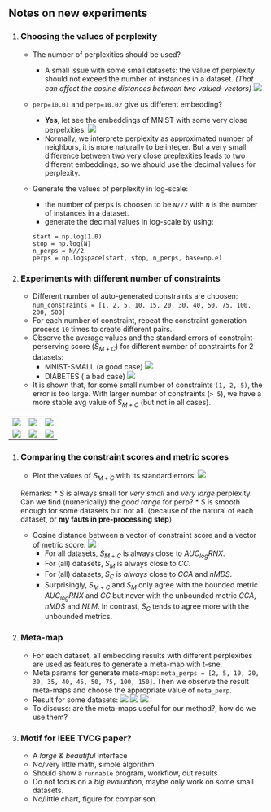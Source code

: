 ## Notes on new experiments

1. ### Choosing the values of perplexity

    + The number of perplexities should be used?        
        * A small issue with some small datasets: the value of perplexity should not exceed the number of instances in a dataset. _(That can affect the cosine distances between two valued-vectors)_
        ![](../plots/problem_perp_with_small_dataset.png)
    
    + `perp=10.01` and `perp=10.02` give us different embedding?
        * **Yes**, let see the embeddings of MNIST with some very close perpelxities.
        ![](../plots/[MNIST-SMALL]different_perp.png)
        * Normally, we interprete perplexity as approximated number of neighbors, it is more naturally to be integer. But a very small difference between two very close preplexities leads to two different embeddings, so we should use the decimal values for perplexity.
    
    + Generate the values of perplexity in log-scale:
        * the number of perps is choosen to be `N//2` with `N` is the number of instances in a dataset.
        * generate the decimal values in log-scale by using:
        ```
        start = np.log(1.0)
        stop = np.log(N)
        n_perps = N//2
        perps = np.logspace(start, stop, n_perps, base=np.e)
        ```

1. ### Experiments with different number of constraints
    + Different number of auto-generated constraints are choosen:
    `num_constraints = [1, 2, 5, 10, 15, 20, 30, 40, 50, 75, 100, 200, 500]`
    + For each number of constraint, repeat the constraint generation process `10` times to create different pairs.
    + Observe the average values and the standard errors of constraint-perserving score ($S_{M+C}$) for different number of constraints for 2 datasets:
        * MNIST-SMALL (a good case)
        ![](../plots/[MNIST-SMALL]S_all_nconstraints_more.png)
        * DIABETES ( a bad case)
        ![](../plots/[DIABETES]S_all_nconstraints_more.png)
    + It is shown that, for some small number of constraints `(1, 2, 5)`, the error is too large. With larger number of constraints (`> 5`), we have a more stable avg value of $S_{M+C}$ (but not in all cases).


||||
| :- |:--:| -:|
| ![](../plots/[DIABETES]S_all_nconst_gt5.png)| ![](../plots/[COUNTRY-2014]S_all_nconst_gt5.png) | ![](../plots/[MPI]S_all_nconst_gt5.png) |
| ![](../plots/[BREAST-CANCER95]S_all_nconst_gt5.png)| ![](../plots/[COIL20]S_all_nconst_gt5.png) | ![](../plots/[MNIST-SMALL]S_all_nconst_gt5.png) |

1. ### Comparing the constraint scores and metric scores
    + Plot the values of $S_{M+C}$ with its standard errors:
    ![](../plots/[ALL]constraint_scores.png)
    
    Remarks:
        * $S$ is always small for _very small_ and _very large_ perplexity.
        Can we find (numerically) the *good range* for perp? 
        * $S$ is smooth enough for some datasets but not all. (because of the natural of each dataset, or **my fauts in pre-processing step**)

    + Cosine distance between a vector of constraint score and a vector of metric score:
    ![](../plots/[ALL]cosine_distance.png)
        * For all datasets, $S_{M+C}$ is always close to $AUC_{log}RNX$.
        * For (all) datasets, $S_M$ is always close to $CC$.
        * For (all) datasets, $S_C$ is _always_ close to $CCA$ and $nMDS$.
        * Surprisingly, $S_{M+C}$ and $S_M$ only agree with the bounded metric $AUC_{log}RNX$ and $CC$ but never with the unbounded metric $CCA, nMDS$ and $NLM$. In contrast, $S_C$ tends to agree more with the unbounded metrics.

1. ### Meta-map
    + For each dataset, all embedding results with different perplexities are used as features to generate a meta-map with t-sne.
    + Meta params for generate meta-map: `meta_perps = [2, 5, 10, 20, 30, 35, 40, 45, 50, 75, 100, 150]`. Then we observe the result meta-maps and choose the appropriate value of `meta_perp`.
    + Result for some datasets:
    ![](../plots/[MNIST-SMALL]metamap.png)
    ![](../plots/[COIL20]metamap.png)
    ![](../plots/[COUNTRY-2014]metamap.png)
    + To discuss: are the meta-maps useful for our method?, how do we use them?        

1. ### Motif for IEEE TVCG paper?
    + A *large & beautiful* interface
    + No/very little math, simple algorithm
    + Should show a `runnable` program, workflow, out results
    + Do not focus on a *big evaluation*, maybe only work on some small datasets.
    + No/little chart, figure for comparison.